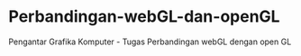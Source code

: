 # Perbandingan-webGL-dan-openGL
Pengantar Grafika Komputer - Tugas Perbandingan webGL dengan open GL
